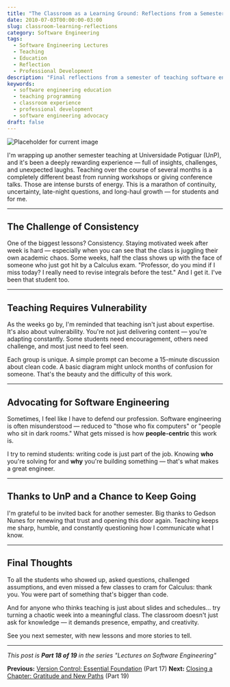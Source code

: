 ```yaml
---
title: "The Classroom as a Learning Ground: Reflections from a Semester"
date: 2010-07-03T00:00:00-03:00
slug: classroom-learning-reflections
category: Software Engineering
tags:
  - Software Engineering Lectures
  - Teaching
  - Education
  - Reflection
  - Professional Development
description: "Final reflections from a semester of teaching software engineering - lessons learned about consistency, vulnerability, and advocating for our profession."
keywords:
  - software engineering education
  - teaching programming
  - classroom experience
  - professional development
  - software engineering advocacy
draft: false
---
```


![Placeholder for current image](path/to/image-placeholder.jpeg)

I'm wrapping up another semester teaching at Universidade Potiguar (UnP), and it's been a deeply rewarding experience — full of insights, challenges, and unexpected laughs. Teaching over the course of several months is a completely different beast from running workshops or giving conference talks. Those are intense bursts of energy. This is a marathon of continuity, uncertainty, late-night questions, and long-haul growth — for students and for me.

---

## The Challenge of Consistency

One of the biggest lessons? Consistency. Staying motivated week after week is hard — especially when you can see that the class is juggling their own academic chaos. Some weeks, half the class shows up with the face of someone who just got hit by a Calculus exam. "Professor, do you mind if I miss today? I really need to revise integrals before the test." And I get it. I've been that student too.

---

## Teaching Requires Vulnerability

As the weeks go by, I'm reminded that teaching isn't just about expertise. It's also about vulnerability. You're not just delivering content — you're adapting constantly. Some students need encouragement, others need challenge, and most just need to feel seen.

Each group is unique. A simple prompt can become a 15-minute discussion about clean code. A basic diagram might unlock months of confusion for someone. That's the beauty and the difficulty of this work.

---

## Advocating for Software Engineering

Sometimes, I feel like I have to defend our profession. Software engineering is often misunderstood — reduced to "those who fix computers" or "people who sit in dark rooms." What gets missed is how **people-centric** this work is.

I try to remind students: writing code is just part of the job. Knowing **who** you're solving for and **why** you're building something — that's what makes a great engineer.

---

## Thanks to UnP and a Chance to Keep Going

I'm grateful to be invited back for another semester. Big thanks to Gedson Nunes for renewing that trust and opening this door again. Teaching keeps me sharp, humble, and constantly questioning how I communicate what I know.

---

## Final Thoughts

To all the students who showed up, asked questions, challenged assumptions, and even missed a few classes to cram for Calculus: thank you. You were part of something that's bigger than code.

And for anyone who thinks teaching is just about slides and schedules… try turning a chaotic week into a meaningful class. The classroom doesn't just ask for knowledge — it demands presence, empathy, and creativity.

See you next semester, with new lessons and more stories to tell.

---

_This post is **Part 18 of 19** in the series "Lectures on Software Engineering"_

**Previous:** [Version Control: Essential Foundation](/en/posts/2010-06-26-version-control-essential-foundation/) (Part 17)
**Next:** [Closing a Chapter: Gratitude and New Paths](/en/posts/2010-11-01-farewell-unp-new-journey/) (Part 19)
